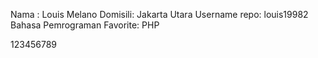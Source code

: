Nama    : Louis Melano
Domisili: Jakarta Utara
Username repo: louis19982  
Bahasa Pemrograman Favorite: PHP

123456789
